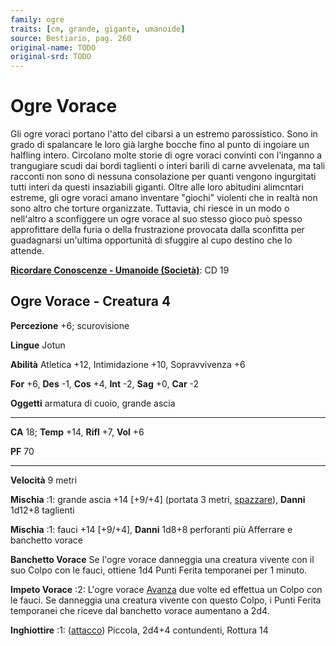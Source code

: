 ```yaml
---
family: ogre
traits: [cm, grande, gigante, umanoide]
source: Bestiario, pag. 260
original-name: TODO
original-srd: TODO
---
```


# Ogre Vorace

Gli ogre voraci portano l'atto del cibarsi a un estremo parossistico. Sono in
grado di spalancare le loro già larghe bocche fino al punto di ingoiare un
halfling intero. Circolano molte storie di ogre voraci convinti con l'inganno a
trangugiare scudi dai bordi taglienti o interi barili di carne avvelenata, ma
tali racconti non sono di nessuna consolazione per quanti vengono ingurgitati
tutti interi da questi insaziabili giganti. Oltre alle loro abitudini alimcntari
estreme, gli ogre voraci amano inventare "giochi" violenti che in realtà non
sono altro che torture organizzate. Tuttavia, chi riesce in un modo o nell'altro
a sconfiggere un ogre vorace al suo stesso gioco può spesso approfittare della
furia o della frustrazione provocata dalla sconfitta per guadagnarsi un'ultima
opportunità di sfuggire al cupo destino che lo attende.

**[Ricordare Conoscenze - Umanoide (Società)](/azioni/abilita/ricordare-conoscenze)**:
CD 19

## Ogre Vorace - Creatura 4

**Percezione** +6; scurovisione

**Lingue** Jotun

**Abilità** Atletica +12, Intimidazione +10, Sopravvivenza +6

**For** +6, **Des** -1, **Cos** +4, **Int** -2, **Sag** +0, **Car** -2

**Oggetti** armatura di cuoio, grande ascia

---

**CA** 18; **Temp** +14, **Rifl** +7, **Vol** +6

**PF** 70

---

**Velocità** 9 metri

**Mischia** :1: grande ascia +14 \[+9/+4] (portata 3 metri,
[spazzare](/tratti/spazzare)), **Danni** 1d12+8 taglienti

**Mischia** :1: fauci +14 \[+9/+4], **Danni** 1d8+8 perforanti più Afferrare e
banchetto vorace

**Banchetto Vorace** Se l'ogre vorace danneggia una creatura vivente con il suo
Colpo con le fauci, ottiene 1d4 Punti Ferita temporanei per 1 minuto.

**Impeto Vorace** :2: L'ogre vorace [Avanza](/azioni/base/avanzare) due volte ed
effettua un Colpo con le fauci. Se danneggia una creatura vivente con questo
Colpo, i Punti Ferita temporanei che riceve dal banchetto vorace aumentano a
2d4.

**Inghiottire** :1: ([attacco](/tratti/attacco)) Piccola, 2d4+4 contundenti,
Rottura 14
